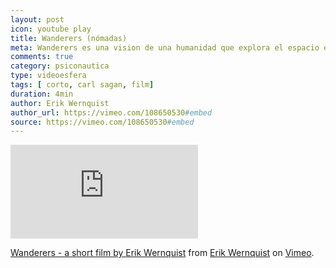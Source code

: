 ```yaml
---
layout: post
icon: youtube play
title: Wanderers (nómadas)
meta: Wanderers es una vision de una humanidad que explora el espacio en la voz de Carl Sagan.
comments: true
category: psiconautica
type: videoesfera
tags: [ corto, carl sagan, film]
duration: 4min
author: Erik Wernquist
author_url: https://vimeo.com/108650530#embed
source: https://vimeo.com/108650530#embed
---
```

<div class="video">
  <div class="video-wrapper">
<iframe src="https://player.vimeo.com/video/108650530?color=ffffff&title=0&byline=0&portrait=0&badge=0" frameborder="0" webkitallowfullscreen mozallowfullscreen allowfullscreen></iframe>
  </div>
</div>

<p><a href="https://vimeo.com/108650530">Wanderers - a short film by Erik Wernquist</a> from <a href="https://vimeo.com/erikwernquist">Erik Wernquist</a> on <a href="https://vimeo.com">Vimeo</a>.</p>